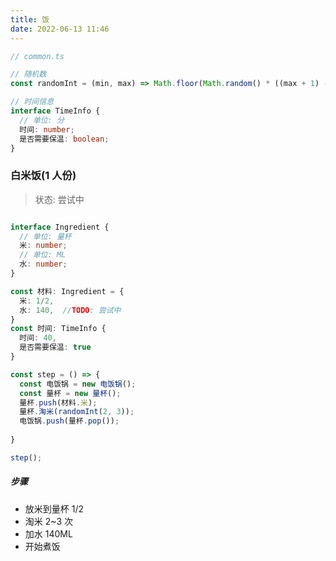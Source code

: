 ```yaml
---
title: 饭
date: 2022-06-13 11:46
---
```


```TypeScript
// common.ts

// 随机数
const randomInt = (min, max) => Math.floor(Math.random() * ((max + 1) - min) + min);

// 时间信息
interface TimeInfo {
  // 单位: 分
  时间: number;
  是否需要保温: boolean;
}

```

### 白米饭(1 人份)

> 状态: 尝试中

```TypeScript

interface Ingredient {
  // 单位: 量杯
  米: number;
  // 单位: ML 
  水: number;
}

const 材料: Ingredient = {
  米: 1/2,
  水: 140,  //TODO: 尝试中
}
const 时间: TimeInfo {
  时间: 40,
  是否需要保温: true
}

const step = () => {
  const 电饭锅 = new 电饭锅();
  const 量杯 = new 量杯();
  量杯.push(材料.米);
  量杯.淘米(randomInt(2, 3));
  电饭锅.push(量杯.pop());
  
}

step();

```

##### 步骤

- 放米到量杯 1/2
- 淘米 2~3 次
- 加水 140ML
- 开始煮饭
